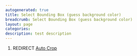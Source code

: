 ```yaml
---
autogenerated: true
title: Select Bounding Box (guess background color)
breadcrumb: Select Bounding Box (guess background color)
layout: page
categories: 
description: test description
---
```


1.  REDIRECT [Auto Crop](Auto_Crop )
